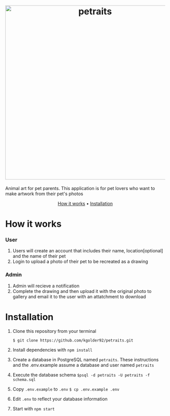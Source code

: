 <h1 align="center"> 
  <img src="https://i.imgur.com/8tZXVi4.png" alt="petraits" width="550">
</h1>
Animal art for pet parents. 
This application is for pet lovers who want to make artwork from their pet's photos

<p align="center">
  <a href="#How it works">How it works</a> •
  <a href="#installation">Installation</a> 
  <!-- <a href="#contributing">Contributing</a> -->
  <!-- contact -->
</p>

# How it works
### User
1. Users will create an account that includes their name, location[optional] and the name of their pet 
2. Login to upload a photo of their pet to be recreated as a drawing

### Admin
1. Admin will recieve a notification 
2. Complete the drawing and then upload it with the original photo to gallery and email it to the user with an attatchment to download

# Installation
1. Clone this repository from your terminal

   `$ git clone https://github.com/kgolder92/petraits.git`

2. Install dependencies with `npm install`

3. Create a database in PostgreSQL named `petraits`. These instructions and the .env.example assume a database and user named `petraits`
4. Execute the database schema 
    `$psql -d petraits -U petraits -f schema.sql`
5. Copy `.env.example` to `.env`
     `$ cp .env.example .env`
6. Edit `.env` to reflect your database information
7. Start with `npm start`
<!-- seed back end -->
<!-- # # Contributing 
# Want to help? Great! Checkout the [issue](https://github.com/kgolder92/petraits/issues) tracker and find something you'd like to tackle.
-->
